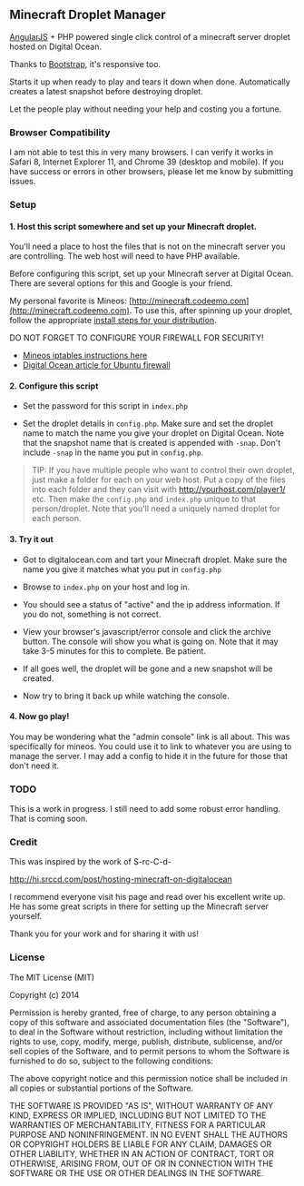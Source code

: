 Minecraft Droplet Manager
-------------------------

[AngularJS](http://angularjs.org/) + PHP powered single click control of a minecraft server droplet hosted on Digital Ocean.

Thanks to [Bootstrap](http://getbootstrap.com/), it's responsive too.

Starts it up when ready to play and tears it down when done. Automatically creates a latest snapshot before destroying droplet.

Let the people play without needing your help and costing you a fortune.

### Browser Compatibility

I am not able to test this in very many browsers. I can verify it works in Safari 8, Internet Explorer 11, and Chrome 39 (desktop and mobile). If you have success or errors in other browsers, please let me know by submitting issues.

### Setup

#### 1. Host this script somewhere and set up your Minecraft droplet.

You'll need a place to host the files that is not on the minecraft server you are controlling. The web host will need to have PHP available.

Before configuring this script, set up your Minecraft server at Digital Ocean. There are several options for this and Google is your friend.

My personal favorite is Mineos: [http://minecraft.codeemo.com](http://minecraft.codeemo.com). To use this, after spinning up your droplet, follow the appropriate [install steps for your distribution](http://minecraft.codeemo.com/mineoswiki/index.php?title=Main_Page).

DO NOT FORGET TO CONFIGURE YOUR FIREWALL FOR SECURITY!
- [Mineos iptables instructions here](http://minecraft.codeemo.com/mineoswiki/index.php?title=Iptables)
- [Digital Ocean article for Ubuntu firewall](https://www.digitalocean.com/community/tutorials/additional-recommended-steps-for-new-ubuntu-14-04-servers)

#### 2. Configure this script

- Set the password for this script in `index.php`

- Set the droplet details in `config.php`. Make sure and set the droplet name to match the name you give your droplet on Digital Ocean. Note that the snapshot name that is created is appended with `-snap`. Don't include `-snap` in the name you put in `config.php`.

> TIP: If you have multiple people who want to control their own droplet,
> just make a folder for each on your web host. Put a copy of the files into
> each folder and they can visit with http://yourhost.com/player1/ etc.
> Then make the `config.php` and `index.php` unique to that person/droplet.
> Note that you'll need a uniquely named droplet for each person.

#### 3. Try it out

- Got to digitalocean.com and tart your Minecraft droplet. Make sure the name you give it matches what you put in `config.php`

- Browse to `index.php` on your host and log in.

- You should see a status of "active" and the ip address information. If you do not, something is not correct.

- View your browser's javascript/error console and click the archive button. The console will show you what is going on. Note that it may take 3-5 minutes for this to complete. Be patient.

- If all goes well, the droplet will be gone and a new snapshot will be created.

- Now try to bring it back up while watching the console.

#### 4. Now go play!

You may be wondering what the "admin console" link is all about. This was specifically for mineos. You could use it to link to whatever you are using to manage the server. I may add a config to hide it in the future for those that don't need it.

### TODO

This is a work in progress. I still need to add some robust error handling. That is coming soon.

### Credit

This was inspired by the work of S-rc-C-d-

http://hi.srccd.com/post/hosting-minecraft-on-digitalocean

I recommend everyone visit his page and read over his excellent write up. He has some great scripts in there for setting up the Minecraft server yourself.

Thank you for your work and for sharing it with us!

### License

The MIT License (MIT)

Copyright (c) 2014

Permission is hereby granted, free of charge, to any person obtaining a copy of this software and associated documentation files (the "Software"), to deal in the Software without restriction, including without limitation the rights to use, copy, modify, merge, publish, distribute, sublicense, and/or sell copies of the Software, and to permit persons to whom the Software is furnished to do so, subject to the following conditions:

The above copyright notice and this permission notice shall be included in all copies or substantial portions of the Software.

THE SOFTWARE IS PROVIDED "AS IS", WITHOUT WARRANTY OF ANY KIND, EXPRESS OR IMPLIED, INCLUDING BUT NOT LIMITED TO THE WARRANTIES OF MERCHANTABILITY, FITNESS FOR A PARTICULAR PURPOSE AND NONINFRINGEMENT. IN NO EVENT SHALL THE AUTHORS OR COPYRIGHT HOLDERS BE LIABLE FOR ANY CLAIM, DAMAGES OR OTHER LIABILITY, WHETHER IN AN ACTION OF CONTRACT, TORT OR OTHERWISE, ARISING FROM, OUT OF OR IN CONNECTION WITH THE SOFTWARE OR THE USE OR OTHER DEALINGS IN THE SOFTWARE.
